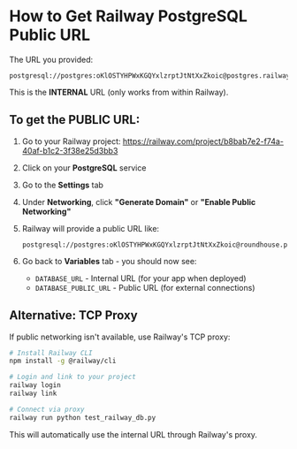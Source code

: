 # How to Get Railway PostgreSQL Public URL

The URL you provided:
```
postgresql://postgres:oKlOSTYHPWxKGQYxlzrptJtNtXxZkoic@postgres.railway.internal:5432/railway
```

This is the **INTERNAL** URL (only works from within Railway).

## To get the PUBLIC URL:

1. Go to your Railway project: https://railway.com/project/b8bab7e2-f74a-40af-b1c2-3f38e25d3bb3

2. Click on your **PostgreSQL** service

3. Go to the **Settings** tab

4. Under **Networking**, click **"Generate Domain"** or **"Enable Public Networking"**

5. Railway will provide a public URL like:
   ```
   postgresql://postgres:oKlOSTYHPWxKGQYxlzrptJtNtXxZkoic@roundhouse.proxy.rlwy.net:12345/railway
   ```

6. Go back to **Variables** tab - you should now see:
   - `DATABASE_URL` - Internal URL (for your app when deployed)
   - `DATABASE_PUBLIC_URL` - Public URL (for external connections)

## Alternative: TCP Proxy

If public networking isn't available, use Railway's TCP proxy:

```bash
# Install Railway CLI
npm install -g @railway/cli

# Login and link to your project
railway login
railway link

# Connect via proxy
railway run python test_railway_db.py
```

This will automatically use the internal URL through Railway's proxy.